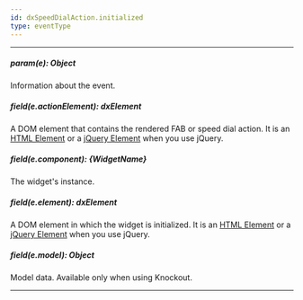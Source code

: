 ```yaml
---
id: dxSpeedDialAction.initialized
type: eventType
---
```

---
##### param(e): Object
Information about the event.

##### field(e.actionElement): dxElement
A DOM element that contains the rendered FAB or speed dial action. It is an <a href="https://developer.mozilla.org/en-US/docs/Web/API/HTMLElement" target="_blank">HTML Element</a> or a <a href="http://api.jquery.com/Types/#jQuery" target="_blank">jQuery Element</a> when you use jQuery.

##### field(e.component): {WidgetName}
The widget's instance.

##### field(e.element): dxElement
A DOM element in which the widget is initialized. It is an <a href="https://developer.mozilla.org/en-US/docs/Web/API/HTMLElement" target="_blank">HTML Element</a> or a <a href="http://api.jquery.com/Types/#jQuery" target="_blank">jQuery Element</a> when you use jQuery.

##### field(e.model): Object
Model data. Available only when using Knockout.

---
